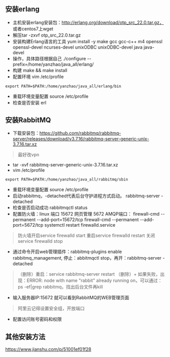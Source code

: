 # 
## 安装erlang
+ 主机安装erlang安装包：http://erlang.org/download/otp_src_22.0.tar.gz，
或者centos7上wget
+ 解压tar -zxvf otp_src_22.0.tar.gz
+ 安装构建Erlang语言的工具
yum install -y make gcc gcc-c++ m4 openssl openssl-devel ncurses-devel unixODBC unixODBC-devel java java-devel
+ 操作，具体路径根据自己
./configure --prefix=/home/yanzhao/java_all/erlang/
+ 构建
make && make install
+ 配置环境
vim /etc/profile
```
export PATH=$PATH:/home/yanzhao/java_all/erlang/bin
```
+ 重载环境变量配置
source /etc/profile
+ 检查是否安装
erl
## 安装RabbitMQ
+ 下载安装包：https://github.com/rabbitmq/rabbitmq-server/releases/download/v3.7.16/rabbitmq-server-generic-unix-3.7.16.tar.xz
> 最好改vpn
+ tar -xvf rabbitmq-server-generic-unix-3.7.16.tar.xz
+ vim /etc/profile
```
export PATH=$PATH:/home/yanzhao/java_all/rabbitmq/sbin
```
+ 重载环境变量配置
source /etc/profile
+ 启动rabbitmq，-detached代表后台守护进程方式启动。
rabbitmq-server -detached
+ 检查是否启动成功
rabbitmqctl status
+ 配置防火墙：linux 端口 15672 网页管理 5672 AMQP端口：
firewall-cmd --permanent --add-port=15672/tcp
firewall-cmd --permanent --add-port=5672/tcp
systemctl restart firewalld.service
> 防火墙开启service firewalld start
> 重启service firewalld restart
> 关闭service firewalld stop
+ 通过命令开启web管理插件：rabbitmq-plugins enable rabbitmq_management,
停止：abbitmqctl stop，再开：rabbitmq-server -detached
> （删除）重启：service rabbitmq-server restart
> （删除）+ 如果失败，出现：ERROR: node with name "rabbit" already running on，可以通过：ps -ef|grep rabbitmq，找出后台文件再kill
+ 输入服务器IP:15672 就可以看到RabbitMQ的WEB管理页面
> 阿里云记得设置安全组，开放端口
+ 配置访问账号密码和权限
## 其他安装方法
https://www.jianshu.com/p/51001ef01f28
